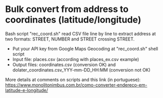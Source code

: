 # Bulk convert from address to coordinates (latitude/longitude)

Bash script "rec_coord.sh" read CSV file line by line to extract address at two formats: STREET, NUMBER and STREET crossing STREET.

- Put your API key from Google Maps Geocoding at "rec_coord.sh" shell script
- Input file: places.csv (according with places_ex.csv example)
- Output files: coordinates.csv (conversion OK) and dolater_coordinates.csv_YYY-mm-DD_HH:MM (conversion not OK)

More details at comments on scripts and this link (in portuguese): https://www.monolitonimbus.com.br/como-converter-endereco-em-latitude-e-longitude/
